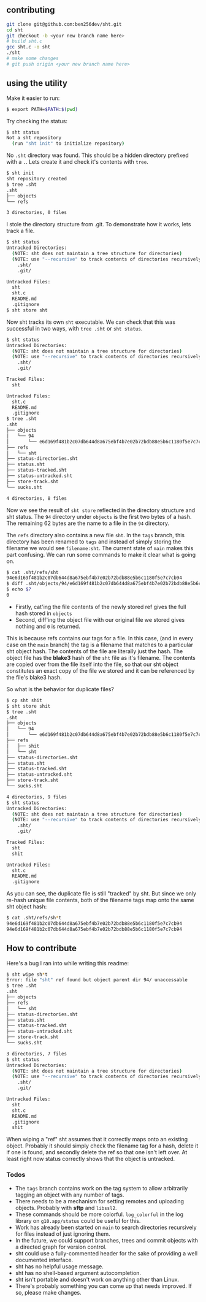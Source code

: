## contributing

```bash
git clone git@github.com:ben256dev/sht.git
cd sht
git checkout -b <your new branch name here>
# build sht.c
gcc sht.c -o sht
./sht
# make some changes
# git push origin <your new branch name here>
```

## using the utility

Make it easier to run:

```bash
$ export PATH=$PATH:$(pwd)
```

Try checking the status:
```bash
$ sht status
Not a sht repository
  (run "sht init" to initialize repository)
```

No ``.sht`` directory was found. This should be a hidden directory prefixed with a ``.``. Lets create it and check it's contents with ``tree``.

```bash
$ sht init
sht repository created
$ tree .sht
.sht
├── objects
└── refs

3 directories, 0 files
```

I stole the directory structure from .git. To demonstrate how it works, lets track a file.

```bash
$ sht status
Untracked Directories:
  (NOTE: sht does not maintain a tree structure for directories)
  (NOTE: use "--recursive" to track contents of directories recursively)
    .sht/
    .git/

Untracked Files:
  sht
  sht.c
  README.md
  .gitignore
$ sht store sht
```

Now sht tracks its own ``sht`` executable. We can check that this was successful in two ways, with ``tree .sht`` or ``sht status``.

```bash
$ sht status
Untracked Directories:
  (NOTE: sht does not maintain a tree structure for directories)
  (NOTE: use "--recursive" to track contents of directories recursively)
    .sht/
    .git/

Tracked Files:
  sht

Untracked Files:
  sht.c
  README.md
  .gitignore
$ tree .sht
.sht
├── objects
│   └── 94
│       └── e6d169f481b2c07db644d8a675ebf4b7e02b72bdb88e5b6c1180f5e7c7cb94
├── refs
│   └── sht
├── status-directories.sht
├── status.sht
├── status-tracked.sht
├── status-untracked.sht
├── store-track.sht
└── sucks.sht

4 directories, 8 files
```

Now we see the result of ``sht store`` reflected in the directory structure and sht status. The ``94`` directory under ``objects`` is the first two bytes of a hash. The remaining 62 bytes are the name to a file in the ``94`` directory.

The ``refs`` directory also contains a new file ``sht``. In the ``tags`` branch, this directory has been renamed to ``tags`` and instead of simply storing the filename we would see ``filename:sht``. The current state of ``main`` makes this part confusing. We can run some commands to make it clear what is going on.

```bash
$ cat .sht/refs/sht
94e6d169f481b2c07db644d8a675ebf4b7e02b72bdb88e5b6c1180f5e7c7cb94
$ diff .sht/objects/94/e6d169f481b2c07db644d8a675ebf4b7e02b72bdb88e5b6c1180f5e7c7cb94 sht
$ echo $?
0
```

- Firstly, cat'ing the file contents of the newly stored ref gives the full hash stored in ``objects``
- Second, diff'ing the object file with our original file we stored gives nothing and ``0`` is returned.

This is because refs contains our tags for a file. In this case, (and in every case on the ``main`` branch) the tag is a filename that matches to a particular sht object hash. The contents of the file are literally just the hash. The object file has the **blake3** hash of the ``sht`` file as it's filename. The contents are copied over from the file itself into the file, so that our sht object constitutes an exact copy of the file we stored and it can be referenced by the file's blake3 hash.

So what is the behavior for duplicate files?

```bash
$ cp sht shit
$ sht store shit
$ tree .sht
.sht
├── objects
│   └── 94
│       └── e6d169f481b2c07db644d8a675ebf4b7e02b72bdb88e5b6c1180f5e7c7cb94
├── refs
│   ├── shit
│   └── sht
├── status-directories.sht
├── status.sht
├── status-tracked.sht
├── status-untracked.sht
├── store-track.sht
└── sucks.sht

4 directories, 9 files
$ sht status
Untracked Directories:
  (NOTE: sht does not maintain a tree structure for directories)
  (NOTE: use "--recursive" to track contents of directories recursively)
    .sht/
    .git/

Tracked Files:
  sht
  shit

Untracked Files:
  sht.c
  README.md
  .gitignore
```

As you can see, the duplicate file is still "tracked" by sht. But since we only re-hash unique file contents, both of the filename tags map onto the same sht object hash:

```bash
$ cat .sht/refs/sh*t
94e6d169f481b2c07db644d8a675ebf4b7e02b72bdb88e5b6c1180f5e7c7cb94
94e6d169f481b2c07db644d8a675ebf4b7e02b72bdb88e5b6c1180f5e7c7cb94
```

## How to contribute

Here's a bug I ran into while writing this readme:

```bash
$ sht wipe sh*t
Error: file "sht" ref found but object parent dir 94/ unaccessable
$ tree .sht
.sht
├── objects
├── refs
│   └── sht
├── status-directories.sht
├── status.sht
├── status-tracked.sht
├── status-untracked.sht
├── store-track.sht
└── sucks.sht

3 directories, 7 files
$ sht status
Untracked Directories:
  (NOTE: sht does not maintain a tree structure for directories)
  (NOTE: use "--recursive" to track contents of directories recursively)
    .sht/
    .git/

Untracked Files:
  sht
  sht.c
  README.md
  .gitignore
  shit
```

When wiping a "ref" sht assumes that it correctly maps onto an existing object. Probably it should simply check the filename tag for a hash, delete it if one is found, and secondly delete the ref so that one isn't left over. At least right now status correctly shows that the object is untracked.

### Todos

- The ``tags`` branch contains work on the tag system to allow arbitrarily tagging an object with any number of tags.
- There needs to be a mechanism for setting remotes and uploading objects. Probably with **sftp** and ``libssl2``.
- These commands should be more colorful. ``log_colorful`` in the log library on ``g10.app/status`` could be useful for this.
- Work has already been started on ``main`` to search directories recursively for files instead of just ignoring them.
- In the future, we could support branches, trees and commit objects with a directed graph for version control.
- sht could use a fully-commented header for the sake of providing a well documented interface.
- sht has no helpful usage message.
- sht has no shell-based argument autocompletion.
- sht isn't portable and doesn't work on anything other than Linux.
- There's probably something you can come up that needs improved. If so, please make changes.
